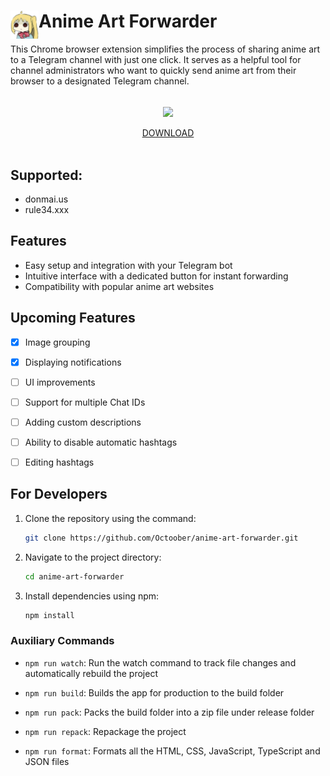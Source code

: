 # <img src="public/icons/icon_48.png" width="45" align="left"> Anime Art Forwarder

This Chrome browser extension simplifies the process of sharing anime art to a Telegram channel with just one click. It serves as a helpful tool for channel administrators who want to quickly send anime art from their browser to a designated Telegram channel.

<br>
<div align="center">
    <img width="500" align="center" src="./assets/example.v0.2.2.gif">
    <br><br>
    <a href="https://github.com/Octoober/anime-art-forwarder/releases/latest" target="_blank">DOWNLOAD</a>
</div>
<br>

## Supported:
- donmai.us
- rule34.xxx


## Features
- Easy setup and integration with your Telegram bot
- Intuitive interface with a dedicated button for instant forwarding
- Compatibility with popular anime art websites


## Upcoming Features
- [x] Image grouping
- [x] Displaying notifications
- [ ] UI improvements
- [ ] Support for multiple Chat IDs
- [ ] Adding custom descriptions
- [ ] Ability to disable automatic hashtags
- [ ] Editing hashtags


## For Developers
1. Clone the repository using the command:

    ```sh
    git clone https://github.com/Octoober/anime-art-forwarder.git
    ```

2. Navigate to the project directory:

    ```sh
    cd anime-art-forwarder
    ```

3. Install dependencies using npm:

    ```sh
    npm install
    ```

### Auxiliary Commands

- `npm run watch`: Run the watch command to track file changes and automatically rebuild the project

- `npm run build`: Builds the app for production to the build folder

- `npm run pack`: Packs the build folder into a zip file under release folder

- `npm run repack`: Repackage the project

- `npm run format`: Formats all the HTML, CSS, JavaScript, TypeScript and JSON files
